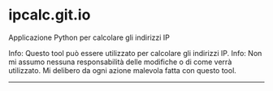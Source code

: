 # ipcalc.git.io
Applicazione Python per calcolare gli indirizzi IP

Info: Questo tool può essere utilizzato per calcolare gli indirizzi IP. 
Info: Non mi assumo nessuna responsabilità delle modifiche o di come verrà utilizzato. Mi delibero da ogni azione malevola fatta con questo tool.

--------------------



